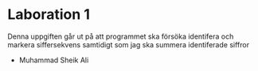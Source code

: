 # Laboration 1
Denna uppgiften går ut på att programmet ska försöka identifera och markera siffersekvens samtidigt som jag ska summera identiferade siffror

- Muhammad Sheik Ali
